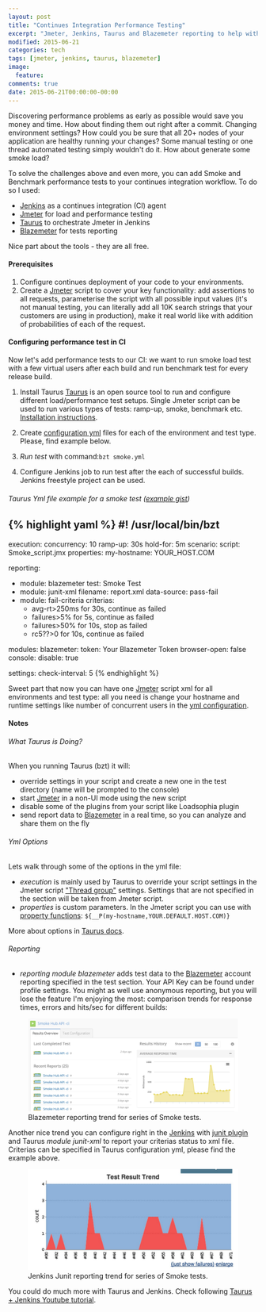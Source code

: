 ```yaml
---
layout: post
title: "Continues Integration Performance Testing"
excerpt: "Jmeter, Jenkins, Taurus and Blazemeter reporting to help with continues integration performance testing"
modified: 2015-06-21
categories: tech
tags: [jmeter, jenkins, taurus, blazemeter]
image:
  feature:
comments: true
date: 2015-06-21T00:00:00-00:00
---
```


Discovering performance problems as early as possible would save you money and time. How about finding them out right after a commit.
Changing environment settings? How could you be sure that all 20+ nodes of your application are healthy running your changes? Some manual testing or one thread automated testing simply wouldn't do it. How about generate some smoke load?

To solve the challenges above and even more, you can add Smoke and Benchmark performance tests to your continues integration workflow.
To do so I used:

* [Jenkins][jenkins] as a continues integration (CI) agent
* [Jmeter][jmeter] for load and performance testing
* [Taurus][taurus] to orchestrate Jmeter in Jenkins
* [Blazemeter][blazemeter] for tests reporting

Nice part about the tools - they are all free.

#### Prerequisites
1. Configure continues deployment of your code to your environments.
2. Create a [Jmeter][jmeter] script to cover your key functionality: add assertions to all requests, parameterise the script with all possible input values (it's not manual testing, you can literally add all 10K search strings that your customers are using in production), make it real world like with addition of probabilities of each of the request.

#### Configuring performance test in CI
Now let's add performance tests to our CI: we want to run smoke load test with a few virtual users after each build and run benchmark test for every release build.

1. Install Taurus
[Taurus][taurus] is an open source tool to run and configure different load/performance test setups. Single Jmeter script can be used to run various types of tests: ramp-up, smoke, benchmark etc. [Installation instructions][taurusinst].

2. Create [configuration yml][taurusconfig] files for each of the environment and test type. Please, find example below.

3. *Run test* with command:```bzt smoke.yml```

4. Configure Jenkins job to run test after the each of successful builds. Jenkins freestyle project can be used. 

###### Taurus Yml file example for a smoke test ([example gist][example])
{% highlight yaml %}
#! /usr/local/bin/bzt
 ---
 execution:
   concurrency: 10
   ramp-up: 30s
   hold-for: 5m
   scenario:
     script: Smoke_script.jmx
     properties:
         my-hostname: YOUR_HOST.COM
  
 reporting:
   - module: blazemeter
     test: Smoke Test
   - module: junit-xml
     filename: report.xml
     data-source: pass-fail
   - module: fail-criteria
     criterias:
     - avg-rt>250ms for 30s, continue as failed
     - failures>5% for 5s, continue as failed
     - failures>50% for 10s, stop as failed
     - rc5??>0 for 10s, continue as failed
     
 modules:
   blazemeter:
     token: Your Blazemeter Token
     browser-open: false
   console:
     disable: true
     
 settings:
   check-interval: 5
{% endhighlight %}


 
Sweet part that now you can have one [Jmeter][jmeter] script xml for all environments and test type: all you need is change your hostname and runtime settings like number of concurrent users in the [yml configuration][taurusconfig].

#### Notes

###### What Taurus is Doing?
When you running Taurus (bzt) it will: 

* override settings in your script and create a new one in the test directory (name will be prompted to the console)
* start [Jmeter][jmeter] in a non-UI mode using the new script
* disable some of the plugins from your script like Loadsophia plugin
* send report data to [Blazemeter][blazemeter] in a real time, so you can analyze and share them on the fly

###### Yml Options
Lets walk through some of the options in the yml file:

* *execution* is mainly used by Taurus to override your script settings in the Jmeter script ["Thread group"][threadgroup] settings.
Settings that are not specified in the section will be taken from Jmeter script.
* *properties* is custom parameters. In the Jmeter script you can use with [property functions][jmeterproperty]: ```${__P(my-hostname,YOUR.DEFAULT.HOST.COM)}```

More about options in [Taurus docs][taurusconfig].

###### Reporting
* *reporting module blazemeter* adds test data to the [Blazemeter][blazemeter] account reporting specified in the test section. Your API Key can be found under profile settings. You might as well use anonymous reporting, but you will lose the feature I'm enjoying the most: comparison trends for response times, errors and hits/sec for different builds:

<figure>
	<a href="https://docs.blazemeter.com/customer/portal/articles/1742684-load-results-report"><img src="/images/2015-06-21_taurus_jmeter/blazemeter-reporting.jpg" alt="image"></a>
	<figcaption>Blazemeter reporting trend for series of Smoke tests.</figcaption>
</figure>

Another nice trend you can configure right in the [Jenkins][jenkins] with [junit plugin][junit] and Taurus *module junit-xml* to report your criterias status to xml file. Criterias can be specified in Taurus configuration yml, please find the example above.

<figure>
	<a href="https://wiki.jenkins-ci.org/display/JENKINS/JUnit+graph"><img src="/images/2015-06-21_taurus_jmeter/junit-reporting.jpg" alt="image"></a>
	<figcaption>Jenkins Junit reporting trend for series of Smoke tests.</figcaption>
</figure>


You could do much more with Taurus and Jenkins. Check following [Taurus + Jenkins Youtube tutorial][tutorial].

[taurus]:  https://github.com/Blazemeter/taurus
[taurusinst]: https://github.com/Blazemeter/taurus/blob/master/docs/Installation.md
[taurusconfig]: https://github.com/Blazemeter/taurus/blob/master/docs/ConfigSyntax.md
[reporting]:  https://github.com/Blazemeter/taurus/blob/master/docs/Reporting.md
[blazemeter]: https://blazemeter.com
[example]: https://gist.github.com/Nefry/a758ef8088a6a003061a
[jmeter]: http://jmeter.apache.org/
[threadgroup]: http://jmeter.apache.org/usermanual/test_plan.html#thread_group
[jmeterproperty]: http://jmeter.apache.org/usermanual/functions.html#__P
[jenkins]: https://jenkins-ci.org/
[junit]: https://wiki.jenkins-ci.org/display/JENKINS/JUnit+Plugin
[tutorial]: https://www.youtube.com/watch?v=QuY0Qcdd90A
